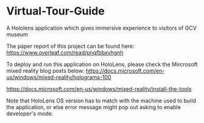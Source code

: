 # Virtual-Tour-Guide
A Hololens application which gives immersive experience to visitors of GCV museum

The paper report of this project can be found here:
https://www.overleaf.com/read/pnqfbbxvhgnh

To deploy and run this application on HoloLens, please check the Mircrosoft mixed reality blog posts below:
https://docs.microsoft.com/en-us/windows/mixed-reality/holograms-100

https://docs.microsoft.com/en-us/windows/mixed-reality/install-the-tools

Note that HoloLens OS version has to match with the machine used to build the application, or else error message might pop out asking to enable developer's mode.
